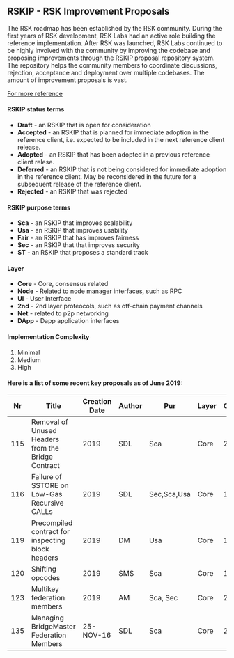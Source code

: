 ## RSKIP - RSK Improvement Proposals


The RSK roadmap has been established by the RSK community. During the first years of RSK development, RSK Labs had an active role building the reference implementation. After RSK was launched, RSK Labs continued to be highly involved with the community by improving the codebase and proposing improvements through the RSKIP proposal repository system. The repository helps the community members to coordinate discussions, rejection, acceptance and deployment over multiple codebases. The amount of improvement proposals is vast. 

[For more reference](https://github.com/rsksmart/RSKIPs)


#### RSKIP status terms

* **Draft** - an RSKIP that is open for consideration
* **Accepted** - an RSKIP that is planned for immediate adoption in the reference client, i.e. expected to be included in the next reference client release.
* **Adopted** - an RSKIP that has been adopted in a previous reference client relese.
* **Deferred** - an RSKIP that is not being considered for immediate adoption in the reference client. May be reconsidered in the future for a subsequent release of the reference client.
* **Rejected** - an RSKIP that was rejected

#### RSKIP purpose terms

* **Sca** - an RSKIP that improves scalability
* **Usa** - an RSKIP that improves usability
* **Fair** - an RSKIP that has improves fairness
* **Sec** - an RSKIP that that improves security
* **ST** - an RSKIP that proposes a standard track

#### Layer

* **Core** - Core, consensus related
* **Node** - Related to node manager interfaces, such as RPC
* **UI** - User Interface
* **2nd** - 2nd layer proteocols, such as off-chain payment channels
* **Net** - related to p2p networking
* **DApp** - Dapp application interfaces

#### Implementation Complexity
1. Minimal
2. Medium
3. High

#### Here is a list of some recent key proposals as of June 2019:

Nr | Title | Creation Date | Author | Pur | Layer | C | Status
-- | ----- | ------------- | ------ | --- | ----- | - | ------
115 | Removal of Unused Headers from the Bridge Contract | 2019 | SDL | Sca | Core | 2 | Draft
116 | Failure of SSTORE on Low-Gas Recursive CALLs | 2019 | SDL | Sec,Sca,Usa | Core | 1 | Draft
119 | Precompiled contract for inspecting block headers | 2019 | DM | Usa | Core | 1 | Draft
120 | Shifting opcodes | 2019 | SMS | Sca | Core | 1 | Adopted
123 | Multikey federation members | 2019 | AM | Sca, Sec | Core | 2 | Draft
135 | Managing BridgeMaster Federation Members | 25-NOV-16 | SDL | Sca | Core | 2 | Draft